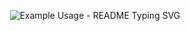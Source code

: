 <p align="center">
  <img src="https://readme-typing-svg.demolab.com/?lines=Hi🖐️;I+am+Asma+jamshidian🎮;I +am+a+Front_end+Developer👩‍💻;&font=Fira%20Code&center=true&width=880&height=50&duration=4000&pause=2000" alt="Example Usage - README Typing SVG">
</p>
